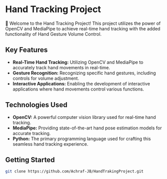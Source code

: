 # Hand Tracking Project

🚀 Welcome to the Hand Tracking Project! This project utilizes the power of OpenCV and MediaPipe to achieve real-time hand tracking with the added functionality of Hand Gesture Volume Control.

## Key Features

- **Real-Time Hand Tracking:** Utilizing OpenCV and MediaPipe to accurately track hand movements in real-time.
- **Gesture Recognition:** Recognizing specific hand gestures, including controls for volume adjustment.
- **Interactive Applications:** Enabling the development of interactive applications where hand movements control various functions.



## Technologies Used

- **OpenCV:** A powerful computer vision library used for real-time hand tracking.
- **MediaPipe:** Providing state-of-the-art hand pose estimation models for accurate tracking.
- **Python:** The primary programming language used for crafting this seamless hand tracking experience.

## Getting Started



   ```bash
   git clone https://github.com/Achraf-JB/HandTrakingProject.git

